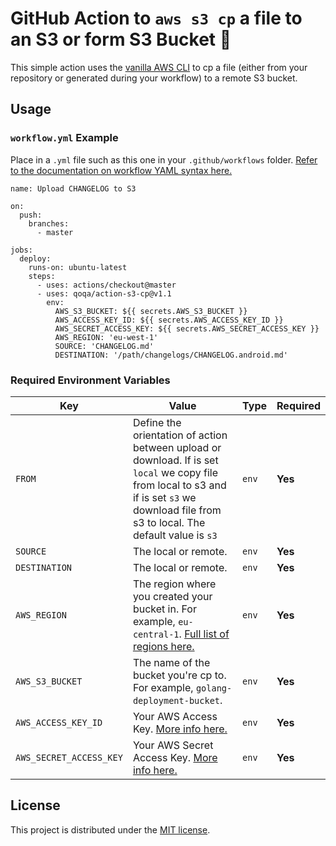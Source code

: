 # GitHub Action to `aws s3 cp` a file to an S3 or form S3 Bucket 🔄 

This simple action uses the [vanilla AWS CLI](https://docs.aws.amazon.com/cli/index.html) to cp a file (either from your repository or generated during your workflow) to a remote S3 bucket.


## Usage

### `workflow.yml` Example

Place in a `.yml` file such as this one in your `.github/workflows` folder. [Refer to the documentation on workflow YAML syntax here.](https://help.github.com/en/articles/workflow-syntax-for-github-actions)

```
name: Upload CHANGELOG to S3

on:
  push:
    branches:
      - master

jobs:
  deploy:
    runs-on: ubuntu-latest
    steps:
      - uses: actions/checkout@master
      - uses: qoqa/action-s3-cp@v1.1
        env:
          AWS_S3_BUCKET: ${{ secrets.AWS_S3_BUCKET }}
          AWS_ACCESS_KEY_ID: ${{ secrets.AWS_ACCESS_KEY_ID }}
          AWS_SECRET_ACCESS_KEY: ${{ secrets.AWS_SECRET_ACCESS_KEY }}
          AWS_REGION: 'eu-west-1'
          SOURCE: 'CHANGELOG.md'
          DESTINATION: '/path/changelogs/CHANGELOG.android.md'
```


### Required Environment Variables

| Key | Value | Type | Required |
| ------------- | ------------- | ------------- | ------------- |
| `FROM` | Define the orientation of action between upload or download. If is set `local` we copy file from local to s3 and if is set `s3` we download file from s3 to local. The default value is `s3` | `env` | **Yes** |
| `SOURCE` | The local or remote. | `env` | **Yes** |
| `DESTINATION` | The local or remote. | `env` | **Yes** |
| `AWS_REGION` | The region where you created your bucket in. For example, `eu-central-1`. [Full list of regions here.](https://docs.aws.amazon.com/AWSEC2/latest/UserGuide/using-regions-availability-zones.html#concepts-available-regions) | `env` | **Yes** |
| `AWS_S3_BUCKET` | The name of the bucket you're cp to. For example, `golang-deployment-bucket`. | `env` | **Yes** |
| `AWS_ACCESS_KEY_ID` | Your AWS Access Key. [More info here.](https://docs.aws.amazon.com/general/latest/gr/managing-aws-access-keys.html) | `env` | **Yes** |
| `AWS_SECRET_ACCESS_KEY` | Your AWS Secret Access Key. [More info here.](https://docs.aws.amazon.com/general/latest/gr/managing-aws-access-keys.html) | `env` | **Yes** |


## License

This project is distributed under the [MIT license](LICENSE.md).
